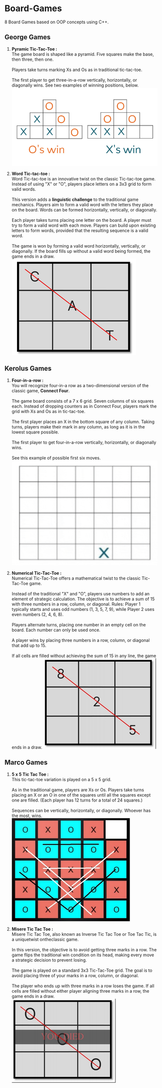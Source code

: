 # Board-Games
8 Board Games based on OOP concepts using C++.

## George Games
1. **Pyramic Tic-Tac-Toe :**\
The game board is shaped like a pyramid. Five squares make the base, then three, then one.\
\
Players take turns marking Xs and Os as in traditional tic-tac-toe.\
\
The first player to get three-in-a-row vertically, horizontally, or diagonally wins. See
two examples of winning positions, below.
![alt text](pyramid-tic-tac-toe-examples.jpg)

1. **Word Tic-tac-toe :** \
Word Tic-tac-toe is an innovative twist on the classic Tic-tac-toe game.
Instead of using "X" or "O", players place letters on a 3x3 grid to form valid words.\
\
This version adds a **linguistic challenge** to the traditional game mechanics. Players aim to form a valid word with the letters they place on the board. Words can be formed horizontally, vertically, or diagonally.\
\
Each player takes turns placing one letter on the board. A player must try to form a valid word with each move. Players can build upon existing letters to form words, provided that the resulting sequence is
a valid word.\
\
The game is won by forming a valid word horizontally, vertically, or diagonally. If the
board fills up without a valid word being formed, the game ends in a draw.
![alt text](image-1.png)

## Kerolus Games
1. **Four-in-a-row :** \
You will recognize four-in-a row as a two-dimensional version of the classic game, **Connect Four**.\
\
The game board consists of a 7 x 6 grid. Seven columns of six squares each. Instead of dropping counters as in Connect Four, players mark the grid with Xs and Os as in tic-tac-toe.\
\
The first player places an X in the bottom square of any column. Taking turns, players make their mark in any column, as long as it is in the lowest square possible.\
\
The first player to get four-in-a-row vertically, horizontally, or diagonally wins.\
\
See this example of possible first six moves.
![alt text](Four-in-a-row.gif)

1. **Numerical Tic-Tac-Toe :** \
Numerical Tic-Tac-Toe offers a mathematical twist to
the classic Tic-Tac-Toe game.\
\
Instead of the traditional "X" and "O", players use numbers to add an element of strategic calculation. The objective is to achieve a sum
of 15 with three numbers in a row, column, or diagonal.
Rules: Player 1 typically starts and uses odd numbers (1, 3, 5, 7, 9), while Player 2 uses even numbers (2, 4, 6, 8).\
\
Players alternate turns, placing one number in an empty cell on the board. Each number can only be used once.\
\
A player wins by placing three numbers in a row, column, or diagonal that add up to 15.\
\
If all cells are filled without achieving the sum of 15 in any line, the game ends in a draw.
![alt text](Numerical-Tic-Tac-Toe.jpg)

## Marco Games
1. **5 x 5 Tic Tac Toe :** \
This tic-tac-toe variation is played on a 5 x 5 grid.\
\
As in the traditional game, players are Xs or Os.
Players take turns placing an X or an O in one of the squares until all the squares except one are filled. (Each player has 12 turns for a total of 24 squares.)\
\
Sequences can be vertically, horizontally, or diagonally. Whoever has the most, wins.\
![alt text](5x5-Tic-Tac-Toe.jpg)

1. **Misere Tic Tac Toe :**\
Misere Tic Tac Toe, also known as Inverse Tic Tac Toe or Toe Tac Tic, is a uniquetwist ontheclassic game.\
\
In this version, the objective is to avoid getting three marks in a row. The game flips the traditional win condition on its head, making every move a strategic decision to prevent losing.\
\
The game is played on a standard 3x3 Tic-Tac-Toe grid. The goal is to avoid placing three of your marks in a row, column, or diagonal.\
\
The player who ends up with three marks in a row loses the game. If all cells are filled without either player aligning three marks in a row, the game ends in a draw.
![alt text](Misere-Tic-Tac-Toe.jpg)